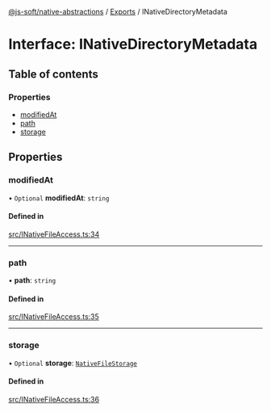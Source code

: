 [@js-soft/native-abstractions](../README.md) / [Exports](../modules.md) / INativeDirectoryMetadata

# Interface: INativeDirectoryMetadata

## Table of contents

### Properties

- [modifiedAt](INativeDirectoryMetadata.md#modifiedat)
- [path](INativeDirectoryMetadata.md#path)
- [storage](INativeDirectoryMetadata.md#storage)

## Properties

### modifiedAt

• `Optional` **modifiedAt**: `string`

#### Defined in

[src/INativeFileAccess.ts:34](https://github.com/js-soft/ts-native-access/blob/93dbc36/packages/abstractions/src/INativeFileAccess.ts#L34)

___

### path

• **path**: `string`

#### Defined in

[src/INativeFileAccess.ts:35](https://github.com/js-soft/ts-native-access/blob/93dbc36/packages/abstractions/src/INativeFileAccess.ts#L35)

___

### storage

• `Optional` **storage**: [`NativeFileStorage`](../enums/NativeFileStorage.md)

#### Defined in

[src/INativeFileAccess.ts:36](https://github.com/js-soft/ts-native-access/blob/93dbc36/packages/abstractions/src/INativeFileAccess.ts#L36)
